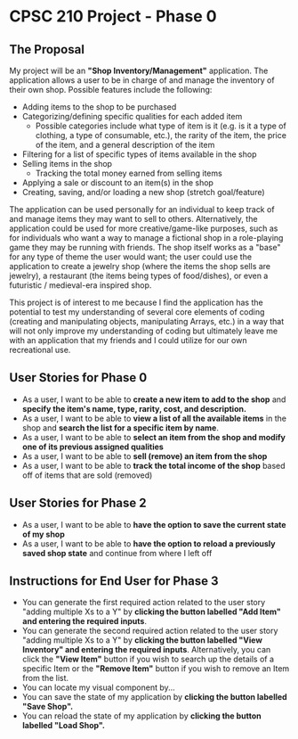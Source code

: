 # CPSC 210 Project - Phase 0

## The Proposal
My project will be an **"Shop Inventory/Management"** application. The application allows a user to be in charge of and manage the inventory of their own shop. Possible features include the following:
- Adding items to the shop to be purchased
- Categorizing/defining specific qualities for each added item 
    - Possible categories include what type of item is it (e.g. is it a type of clothing, a type of consumable, etc.), the rarity of the item, the price of the item, and a general description of the item
- Filtering for a list of specific types of items available in the shop
- Selling items in the shop
    - Tracking the total money earned from selling items
- Applying a sale or discount to an item(s) in the shop
- Creating, saving, and/or loading a new shop (stretch goal/feature)

The application can be used personally for an individual to keep track of and manage items they may want to sell to others. Alternatively, the application could be used for more creative/game-like purposes, such as for individuals who want a way to manage a fictional shop in a role-playing game they may be running with friends. The shop itself works as a "base" for any type of theme the user would want; the user could use the application to create a jewelry shop (where the items the shop sells are jewelry), a restaurant (the items being types of food/dishes), or even a futuristic / medieval-era inspired shop.

This project is of interest to me because I find the application has the potential to test my understanding of several core elements of coding (creating and manipulating objects, manipulating Arrays, etc.) in a way that will not only improve my understanding of coding but ultimately leave me with an application that my friends and I could utilize for our own recreational use.

## User Stories for Phase 0

- As a user, I want to be able to **create a new item to add to the shop** and **specify the item's name, type, rarity, cost, and description.**
- As a user, I want to be able to **view a list of all the available items** in the shop and **search the list for a specific item by name**.
- As a user, I want to be able to **select an item from the shop and modify one of its previous assigned qualities**
- As a user, I want to be able to **sell (remove) an item from the shop**
- As a user, I want to be able to **track the total income of the shop** based off of items that are sold (removed)

## User Stories for Phase 2
- As a user, I want to be able to **have the option to save the current state of my shop**
- As a user, I want to be able to **have the option to reload a previously saved shop state** and continue from where I left off

## Instructions for End User for Phase 3

- You can generate the first required action related to the user story "adding multiple Xs to a Y" by **clicking the button labelled "Add Item" and entering the required inputs**.
- You can generate the second required action related to the user story "adding multiple Xs to a Y" by **clicking the button labelled "View Inventory" and entering the required inputs**. Alternatively, you can click the **"View Item"** button if you wish to search up the details of a specific Item or the **"Remove Item"** button if you wish to remove an Item from the list.
- You can locate my visual component by...
- You can save the state of my application by **clicking the button labelled "Save Shop".**
- You can reload the state of my application by **clicking the button labelled "Load Shop".**